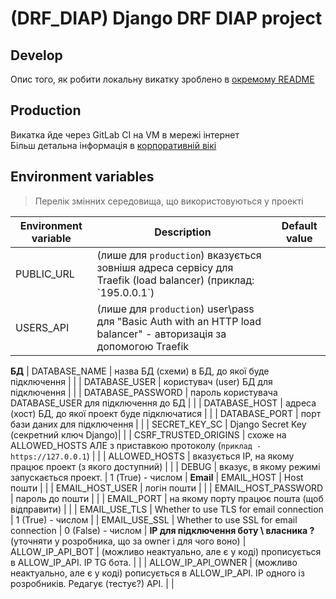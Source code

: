 # (DRF_DIAP) Django DRF DIAP project

## Develop

Опис того, як робити локальну викатку зроблено в [окремому README](develop/README.md)

## Production

Викатка йде через GitLab CI на VM в мережі інтернет  
Більш детальна інформація в [корпоративній вікі](https://confluence.in.np.gov.ua/pages/viewpage.action?pageId=117309674)

## Environment variables

> Перелік змінних середовища, що використовуються у проекті

| Environment variable | Description | Default value |
| -------------------- | ----------- | ------------- |
| PUBLIC_URL | (лише для `production`) вказується зовнішя адреса сервісу для Traefik (load balancer) (приклад: \`195.0.0.1\`) |  |
| USERS_API | (лише для `production`) user\pass для "Basic Auth with an HTTP load balancer" - авторизація за допомогою Traefik   |  |
**БД**
| DATABASE_NAME | назва БД (схеми) в БД, до якої буде підключення |  |
| DATABASE_USER | користувач (user) БД для підключення |  |
| DATABASE_PASSWORD | пароль користувача DATABASE_USER для підключення до БД |  |
| DATABASE_HOST | адреса (хост) БД, до якої проект буде підключатися |  |
| DATABASE_PORT | порт бази даних для підключення |  |
| SECRET_KEY_SC | Django Secret Key (секретний ключ Django)|  |
| CSRF_TRUSTED_ORIGINS | схоже на ALLOWED_HOSTS АЛЕ з приставкою протоколу (`приклад - https://127.0.0.1`) |  |
| ALLOWED_HOSTS | вказується IP, на якому працює проект (з якого доступний) |  |
| DEBUG | вказує, в якому режимі запускається проект. | 1 (True) - числом |
**Email**
| EMAIL_HOST | Host пошти |  |
| EMAIL_HOST_USER | логін пошти |  |
| EMAIL_HOST_PASSWORD | пароль до пошти |  |
| EMAIL_PORT | на якому порту працює пошта (щоб відправити) |  |
| EMAIL_USE_TLS | Whether to use TLS for email connection | 1 (True) - числом |
| EMAIL_USE_SSL | Whether to use SSL for email connection | 0 (False) - числом |
**IP для підключення боту \ власника ?** (уточняти у розробника, що за owner і для чого воно)
| ALLOW_IP_API_BOT | (можливо неактуально, але є у коді) прописується в ALLOW_IP_API. IP TG бота. |  |
| ALLOW_IP_API_OWNER | (можливо неактуально, але є у коді) рописується в ALLOW_IP_API. IP одного із розробників. Редагує (тестує?) API. |  |
